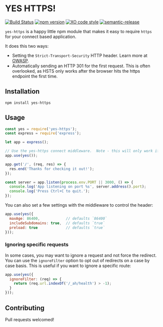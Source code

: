 # YES HTTPS!

[![Build Status](https://github.com/JustinBeckwith/yes-https/workflows/ci.yaml/badge.svg)](https://github.com/JustinBeckwith/yes-https/actions/)
[![npm version](https://badge.fury.io/js/yes-https.svg)](https://badge.fury.io/js/yes-https)
[![XO code style](https://img.shields.io/badge/code_style-XO-5ed9c7.svg)](https://github.com/xojs/xo)
[![semantic-release](https://img.shields.io/badge/%20%20%F0%9F%93%A6%F0%9F%9A%80-semantic--release-e10079.svg)](https://github.com/semantic-release/semantic-release)

`yes-https` is a happy little npm module that makes it easy to require `https` for your connect based application.

It does this two ways:
- Setting the `Strict-Transport-Security` HTTP header.  Learn more at [OWASP](https://www.owasp.org/index.php/HTTP_Strict_Transport_Security_Cheat_Sheet).
- Automatically sending an HTTP 301 for the first request.  This is often overlooked, as HSTS only works after the browser hits the https endpoint the first time.

## Installation

`npm install yes-https`

## Usage

```js
const yes = require('yes-https');
const express = require('express');

let app = express();

// Use the yes-https connect middleware.  Note - this will only work if NODE_ENV is set to production.
app.use(yes());

app.get('/', (req, res) => {
  res.end('Thanks for checking it out!');
});

const server = app.listen(process.env.PORT || 3000, () => {
  console.log('App listening on port %s', server.address().port);
  console.log('Press Ctrl+C to quit.');
});
```

You can also set a few settings with the middleware to control the header:

```js
app.use(yes({
  maxAge: 86400,            // defaults `86400`
  includeSubdomains: true,  // defaults `true`
  preload: true             // defaults `true`
}));
```

### Ignoring specific requests

In some cases, you may want to ignore a request and not force the redirect.  You can use the `ignoreFilter` option to opt out of redirects on a case by case basis.  This is useful if you want to ignore a specific route:

```js
app.use(yes({
  ignoreFilter: (req) => {
    return (req.url.indexOf('/_ah/health') > -1);
  }
}));
```

## Contributing

Pull requests welcomed!
